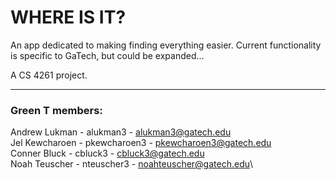 # WHERE IS IT?

An app dedicated to making finding everything easier. Current functionality is specific to GaTech, but could be expanded...

A CS 4261 project.

***

### Green T members:
Andrew Lukman - alukman3 - alukman3@gatech.edu\
Jel Kewcharoen - pkewcharoen3 - pkewcharoen3@gatech.edu\
Conner Bluck - cbluck3 - cbluck3@gatech.edu\
Noah Teuscher - nteuscher3 - noahteuscher@gatech.edu\
